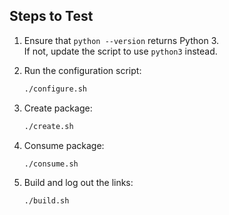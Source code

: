 ## Steps to Test

1. Ensure that `python --version` returns Python 3.  
   If not, update the script to use `python3` instead.

2. Run the configuration script:
   ```bash
   ./configure.sh

3. Create package:
   ```bash
   ./create.sh

4. Consume package:
   ```bash
   ./consume.sh

5. Build and log out the links:
   ```bash
   ./build.sh
